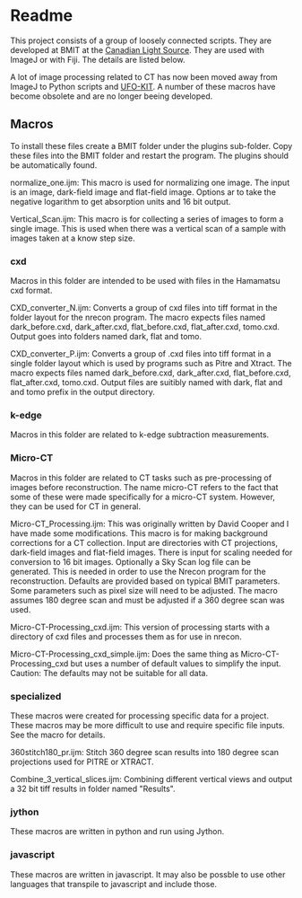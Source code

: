 # Readme

This project consists of a group of loosely connected scripts. They are developed at BMIT at the [Canadian Light Source](http://www.lightsource.ca/). They are used with ImageJ or with Fiji. The details are listed below.

A lot of image processing related to CT has now been moved away from ImageJ to Python scripts and [UFO-KIT](https://github.com/ufo-kit). A number of these macros have become obsolete and are no longer beeing developed. 

## Macros

To install these files create a BMIT folder under the plugins sub-folder. Copy these files into the BMIT folder and restart the program. The plugins should be automatically found.

normalize_one.ijm: This macro is used for normalizing one image. The input is an image, dark-field image and flat-field image. Options ar to take the negative logarithm to get absorption units and 16 bit output.

Vertical_Scan.ijm: This macro is for collecting a series of images to form a single image. This is used when there was a vertical scan of a sample with images taken at a know step size.


### cxd

Macros in this folder are intended to be used with files in the Hamamatsu cxd format. 

CXD_converter_N.ijm: Converts a group of cxd files into tiff format in the folder layout for the nrecon program. The macro expects files named dark_before.cxd, dark_after.cxd, flat_before.cxd, flat_after.cxd, tomo.cxd. Output goes into folders named dark, flat and tomo. 

CXD_converter_P.ijm: Converts a group of .cxd files into tiff format in a single folder layout which is used by programs such as Pitre and Xtract. The macro expects files named dark_before.cxd, dark_after.cxd, flat_before.cxd, flat_after.cxd, tomo.cxd. Output files are suitibly named with dark, flat and and tomo prefix in the output directory.

### k-edge

Macros in this folder are related to k-edge subtraction measurements.

### Micro-CT

Macros in this folder are related to CT tasks such as pre-processing of images before reconstruction. The name micro-CT refers to the fact that some of these were made specifically for a micro-CT system. However, they can be used for CT in general.

Micro-CT_Processing.ijm: This was originally written by David Cooper and I have made some modifications. This macro is for making background corrections for a CT collection. Input are directories with CT projections, dark-field images and flat-field images. There is input for scaling needed for conversion to 16 bit images. Optionally a Sky Scan log file can be generated. This is needed in order to use the Nrecon program for the reconstruction. Defaults are provided based on typical BMIT parameters. Some parameters such as pixel size will need to be adjusted. The macro assumes 180 degree scan and must be adjusted if a 360 degree scan was used.

Micro-CT-Processing_cxd.ijm: This version of processing starts with a directory of cxd files and processes them as for use in nrecon.

Micro-CT-Processing_cxd_simple.ijm: Does the same thing as Micro-CT-Processing_cxd but uses a number of default values to simplify the input. Caution: The defaults may not be suitable for all data. 

### specialized

These macros were created for processing specific data for a project. These macros may be more difficult to use and require specific file inputs. See the macro for details.

360stitch180_pr.ijm: Stitch 360 degree scan results into 180 degree scan projections used for PITRE or XTRACT.

Combine_3_vertical_slices.ijm: Combining different vertical views and output a 32 bit tiff results in folder named "Results".

### jython

These macros are written in python and run using Jython.

### javascript

These macros are written in javascript. It may also be possble to use other languages that transpile to javascript and include those.